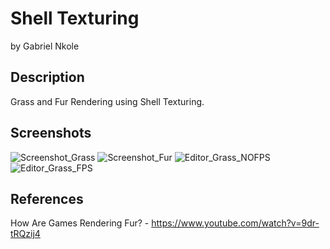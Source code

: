 # Shell Texturing
by Gabriel Nkole

## Description
Grass and Fur Rendering using Shell Texturing.

## Screenshots
![Screenshot_Grass](https://github.com/gabriel-nkole/Shell-Texturing/assets/101514971/017ff759-bed9-4dc6-8085-ea34e3c2c551)
![Screenshot_Fur](https://github.com/gabriel-nkole/Shell-Texturing/assets/101514971/686e3511-6280-4aeb-aeaf-a5b44ae00f0a)
![Editor_Grass_NOFPS](https://github.com/gabriel-nkole/Shell-Texturing/assets/101514971/0555c14a-f217-4fb0-a4f8-c939337b6464)
![Editor_Grass_FPS](https://github.com/gabriel-nkole/Shell-Texturing/assets/101514971/acb70833-ed72-4c62-bbde-f9db8b6c38cf)

## References
How Are Games Rendering Fur? - https://www.youtube.com/watch?v=9dr-tRQzij4
